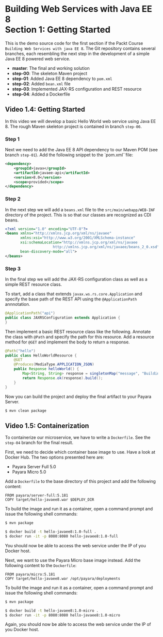 # Building Web Services with Java EE 8<br>Section 1: Getting Started

This is the demo source code for the first section if the Packt Course `Building Web Services with java EE 8`.
The Git repository contains several branches, each resembling the next step in the development of a simple
Java EE 8 powered web service.

* **master**: The final and working solution
* **step-00**: The skeleton Maven project
* **step-01**: Added Java EE 8 dependency to `pom.xml`
* **step-02**: Added `bean.xml` file
* **step-03**: Implemented JAX-RS configuration and REST resource
* **step-04**: Added a Dockerfile

## Video 1.4: Getting Started

In this video we will develop a basic Hello World web service using Java EE 8. The rough
Maven skeleton project is contained in branch `step-00`.

### Step 1

Next we need to add the Java EE 8 API dependency to our Maven POM (see branch `step-01`).
Add the following snippet to the `pom.xml``file:

```xml
<dependency>
    <groupId>javax</groupId>
    <artifactId>javaee-api</artifactId>
    <version>8.0</version>
    <scope>provided</scope>
</dependency>
```

### Step 2

In the next step we will add a `beans.xml` file to the `src/main/webapp/WEB-INF` directory
of the project. This is so that our classes are recognized as CDI beans.

```xml
<?xml version="1.0" encoding="UTF-8"?>
<beans xmlns="http://xmlns.jcp.org/xml/ns/javaee"
       xmlns:xsi="http://www.w3.org/2001/XMLSchema-instance"
       xsi:schemaLocation="http://xmlns.jcp.org/xml/ns/javaee
                      http://xmlns.jcp.org/xml/ns/javaee/beans_2_0.xsd"
       bean-discovery-mode="all">
</beans>
```

### Step 3

In the final step we will add the JAX-RS configuration class as well as a simple
REST resource class.

To start, add a class that extends `javax.ws.rs.core.Application` and specify the
base path of the REST API using the `@ApplicationPath` annnotation.

```java
@ApplicationPath("api")
public class JAXRSConfiguration extends Application {
}
```

Then implement a basic REST resource class like the following. Annotate the class
with `@Path` and specify the path for this resource. Add a resource method for `@GET`
and implement the body to return a response.

```java
@Path("hello")
public class HelloWorldResource {
    @GET
    @Produces(MediaType.APPLICATION_JSON)
    public Response helloWorld() {
        Map<String, String> response = singletonMap("message", "Building Web Services with Java EE 8.");
        return Response.ok(response).build();
    }
}
```

Now you can build the project and deploy the final artifact to your Payara Server.

```bash
$ mvn clean package
```

## Video 1.5: Containerization

To containerize our microservice, we have to write a `Dockerfile`. See the `step-04`
branch for the final result.

First, we need to decide which container base image to use. Have a look at Docker Hub.
The two options presented here are:

* Payara Server Full 5.0
* Payara Micro 5.0

Add a `Dockerfile` to the base directory of this project and add the following content:

```
FROM payara/server-full:5.181
COPY target/hello-javaee8.war $DEPLOY_DIR
```

To build the image and run it as a container, open a command prompt and issue the following
shell commands:
```bash
$ mvn package

$ docker build -t hello-javaee8:1.0-full .
$ docker run -it -p 8080:8080 hello-javaee8:1.0-full
```

You should now be able to access the web service under the IP of you Docker host.

Next, we want to use the Payara Micro base image instead. Add the following content to the `Dockerfile`:
```
FROM payara/micro:5.181
COPY target/hello-javaee8.war /opt/payara/deployments
```

To build the image and run it as a container, open a command prompt and issue the following
shell commands:
```bash
$ mvn package

$ docker build -t hello-javaee8:1.0-micro .
$ docker run -it -p 8080:8080 hello-javaee8:1.0-micro
```

Again, you should now be able to access the web service under the IP of you Docker host.
